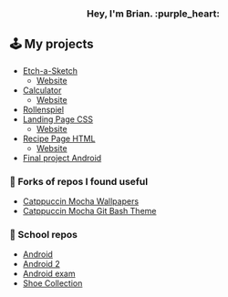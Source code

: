 <h3 align="center">
Hey, I'm Brian. :purple_heart:
</3>

## :joystick: My projects

- [Etch-a-Sketch](https://github.com/Bfw72886/etch-a-sketch) 
    - [Website](https://bfw72886.github.io/etch-a-sketch/)
- [Calculator](https://github.com/Bfw72886/calculator)
    - [Website](https://bfw72886.github.io/calculator/)
- [Rollenspiel](https://github.com/Bfw72886/rollenspiel)
- [Landing Page CSS](https://github.com/Bfw72886/foundations-landing-page)
    - [Website](https://bfw72886.github.io/foundations-landing-page/)
- [Recipe Page HTML](https://github.com/Bfw72886/odin-recipes)
    - [Website](https://bfw72886.github.io/odin-recipes/)
- [Final project Android](https://github.com/Bfw72886/MyGameProjekt)

### :ribbon: Forks of repos I found useful

- [Catppuccin Mocha Wallpapers](https://github.com/Bfw72886/walls-catppuccin-mocha)
- [Catppuccin Mocha Git Bash Theme](https://gist.github.com/Bfw72886/41b002cd9c1dfe24358faad52cb6cc59)

### :notebook: School repos

- [Android](https://github.com/Bfw72886/MyTestApp)
- [Android 2](https://github.com/Bfw72886/MySecondTestApp)
- [Android exam](https://github.com/Bfw72886/XML-Klausur)
- [Shoe Collection](https://github.com/Bfw72886/schuhsammlung)